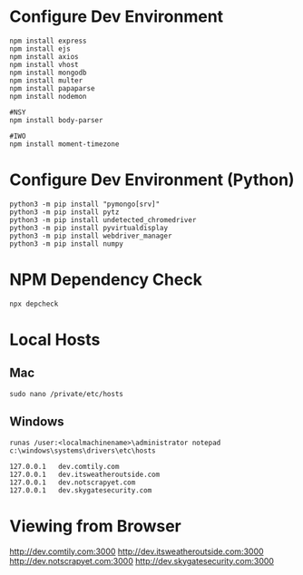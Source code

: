 # Configure Dev Environment
```
npm install express
npm install ejs
npm install axios
npm install vhost
npm install mongodb
npm install multer
npm install papaparse
npm install nodemon

#NSY
npm install body-parser

#IWO
npm install moment-timezone
```
# Configure Dev Environment (Python)
```
python3 -m pip install "pymongo[srv]"
python3 -m pip install pytz
python3 -m pip install undetected_chromedriver
python3 -m pip install pyvirtualdisplay
python3 -m pip install webdriver_manager
python3 -m pip install numpy
```

# NPM Dependency Check
```
npx depcheck
```

# Local Hosts
## Mac
`sudo nano /private/etc/hosts`

## Windows
`runas /user:<localmachinename>\administrator notepad c:\windows\systems\drivers\etc\hosts`
```
127.0.0.1   dev.comtily.com
127.0.0.1   dev.itsweatheroutside.com
127.0.0.1   dev.notscrapyet.com
127.0.0.1   dev.skygatesecurity.com
```

# Viewing from Browser
http://dev.comtily.com:3000
http://dev.itsweatheroutside.com:3000
http://dev.notscrapyet.com:3000
http://dev.skygatesecurity.com:3000
